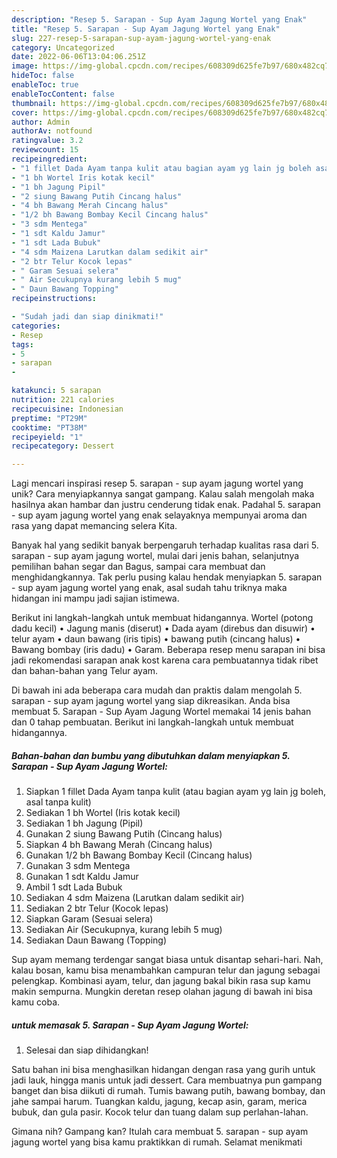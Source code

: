 ```yaml
---
description: "Resep 5. Sarapan - Sup Ayam Jagung Wortel yang Enak"
title: "Resep 5. Sarapan - Sup Ayam Jagung Wortel yang Enak"
slug: 227-resep-5-sarapan-sup-ayam-jagung-wortel-yang-enak
category: Uncategorized
date: 2022-06-06T13:04:06.251Z
image: https://img-global.cpcdn.com/recipes/608309d625fe7b97/680x482cq70/5-sarapan-sup-ayam-jagung-wortel-foto-resep-utama.jpg
hideToc: false
enableToc: true
enableTocContent: false
thumbnail: https://img-global.cpcdn.com/recipes/608309d625fe7b97/680x482cq70/5-sarapan-sup-ayam-jagung-wortel-foto-resep-utama.jpg
cover: https://img-global.cpcdn.com/recipes/608309d625fe7b97/680x482cq70/5-sarapan-sup-ayam-jagung-wortel-foto-resep-utama.jpg
author: Admin
authorAv: notfound
ratingvalue: 3.2
reviewcount: 15
recipeingredient:
- "1 fillet Dada Ayam tanpa kulit atau bagian ayam yg lain jg boleh asal tanpa kulit"
- "1 bh Wortel Iris kotak kecil"
- "1 bh Jagung Pipil"
- "2 siung Bawang Putih Cincang halus"
- "4 bh Bawang Merah Cincang halus"
- "1/2 bh Bawang Bombay Kecil Cincang halus"
- "3 sdm Mentega"
- "1 sdt Kaldu Jamur"
- "1 sdt Lada Bubuk"
- "4 sdm Maizena Larutkan dalam sedikit air"
- "2 btr Telur Kocok lepas"
- " Garam Sesuai selera"
- " Air Secukupnya kurang lebih 5 mug"
- " Daun Bawang Topping"
recipeinstructions:

- "Sudah jadi dan siap dinikmati!"
categories:
- Resep
tags:
- 5
- sarapan
- 

katakunci: 5 sarapan  
nutrition: 221 calories
recipecuisine: Indonesian
preptime: "PT29M"
cooktime: "PT38M"
recipeyield: "1"
recipecategory: Dessert

---
```





Lagi mencari inspirasi resep 5. sarapan - sup ayam jagung wortel yang unik? Cara menyiapkannya sangat gampang. Kalau salah mengolah maka hasilnya akan hambar dan justru cenderung tidak enak. Padahal 5. sarapan - sup ayam jagung wortel yang enak selayaknya mempunyai aroma dan rasa yang dapat memancing selera Kita.





Banyak hal yang sedikit banyak berpengaruh terhadap kualitas rasa dari 5. sarapan - sup ayam jagung wortel, mulai dari jenis bahan, selanjutnya pemilihan bahan segar dan Bagus, sampai cara membuat dan menghidangkannya. Tak perlu pusing kalau hendak menyiapkan 5. sarapan - sup ayam jagung wortel yang enak,      asal sudah tahu triknya maka hidangan ini mampu jadi sajian istimewa.














Berikut ini langkah-langkah untuk membuat hidangannya. Wortel (potong dadu kecil) • Jagung manis (diserut) • Dada ayam (direbus dan disuwir) • telur ayam • daun bawang (iris tipis) • bawang putih (cincang halus) • Bawang bombay (iris dadu) • Garam. Beberapa resep menu sarapan ini bisa jadi rekomendasi sarapan anak kost karena cara pembuatannya tidak ribet dan bahan-bahan yang Telur ayam.






Di bawah ini ada beberapa cara mudah dan praktis dalam mengolah 5. sarapan - sup ayam jagung wortel yang siap dikreasikan. Anda bisa membuat 5. Sarapan - Sup Ayam Jagung Wortel memakai 14 jenis bahan dan 0 tahap pembuatan. Berikut ini langkah-langkah untuk membuat hidangannya.

<!--inarticleads1-->

##### Bahan-bahan dan bumbu yang dibutuhkan dalam menyiapkan 5. Sarapan - Sup Ayam Jagung Wortel:

1. Siapkan 1 fillet Dada Ayam tanpa kulit (atau bagian ayam yg lain jg boleh, asal tanpa kulit)
1. Sediakan 1 bh Wortel (Iris kotak kecil)
1. Sediakan 1 bh Jagung (Pipil)
1. Gunakan 2 siung Bawang Putih (Cincang halus)
1. Siapkan 4 bh Bawang Merah (Cincang halus)
1. Gunakan 1/2 bh Bawang Bombay Kecil (Cincang halus)
1. Gunakan 3 sdm Mentega
1. Gunakan 1 sdt Kaldu Jamur
1. Ambil 1 sdt Lada Bubuk
1. Sediakan 4 sdm Maizena (Larutkan dalam sedikit air)
1. Sediakan 2 btr Telur (Kocok lepas)
1. Siapkan  Garam (Sesuai selera)
1. Sediakan  Air (Secukupnya, kurang lebih 5 mug)
1. Sediakan  Daun Bawang (Topping)


Sup ayam memang terdengar sangat biasa untuk disantap sehari-hari. Nah, kalau bosan, kamu bisa menambahkan campuran telur dan jagung sebagai pelengkap. Kombinasi ayam, telur, dan jagung bakal bikin rasa sup kamu makin sempurna. Mungkin deretan resep olahan jagung di bawah ini bisa kamu coba. 

<!--inarticleads2-->

#####  untuk memasak 5. Sarapan - Sup Ayam Jagung Wortel:


1. Selesai dan siap dihidangkan!

Satu bahan ini bisa menghasilkan hidangan dengan rasa yang gurih untuk jadi lauk, hingga manis untuk jadi dessert. Cara membuatnya pun gampang banget dan bisa diikuti di rumah. Tumis bawang putih, bawang bombay, dan jahe sampai harum. Tuangkan kaldu, jagung, kecap asin, garam, merica bubuk, dan gula pasir. Kocok telur dan tuang dalam sup perlahan-lahan. 

Gimana nih? Gampang kan? Itulah cara membuat 5. sarapan - sup ayam jagung wortel yang bisa kamu praktikkan di rumah. Selamat menikmati
